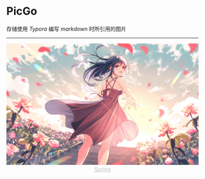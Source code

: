 # PicGo

存储使用 *Typora* 编写 *markdown* 时所引用的图片

---
<img src="https://github.com/zero12138/PicGo/blob/main/image/spring.jpg?raw=true" style="zoom:70%">

<center style="color:#C0C0C0;text-decoration:underline">Spring</center>
